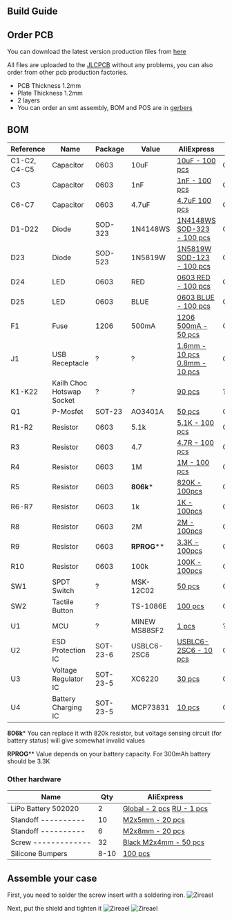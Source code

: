 ## Build Guide

## Order PCB

You can download the latest version production files from [here](https://github.com/Mposiblee/Zireael/releases/tag/Gerbers)

All files are uploaded to the [JLCPCB](https://jlcpcb.com/) without any problems, you can also order from other pcb production factories.
 - PCB Thickness 1.2mm
 - Plate Thickness 1.2mm
 - 2 layers
 - You can order an smt assembly, BOM and POS are in [gerbers](https://github.com/Mposiblee/Zireael/releases/tag/Gerbers)

## BOM

| Reference    | Name                      | Package  | Value           | AliExpress                                                                                                                                                                      | LCSC    | Qty |
|--------------|---------------------------|----------|-----------------|---------------------------------------------------------------------------------------------------------------------------------------------------------------------------------|---------|-----|
| C1-C2, C4-C5 | Capacitor                 | 0603     | 10uF            | [10uF - 100 pcs](https://aliexpress.com/item/32966526545.html?sku_id=66569661174)                                                                                               | C19702  | 8   |
| C3           | Capacitor                 | 0603     | 1nF             | [1nF - 100 pcs](https://aliexpress.com/item/32966526545.html?sku_id=66569661147)                                                                                                | C1588   | 2   |
| C6-C7        | Capacitor                 | 0603     | 4.7uF           | [4.7uF 100 pcs](https://aliexpress.com/item/32966526545.html?sku_id=66569661173)                                                                                                | C19666  | 4   |
| D1-D22       | Diode                     | SOD-323  | 1N4148WS        | [1N4148WS SOD-323 - 100 pcs](https://aliexpress.com/item/32849879904.html?sku_id=65195962305)                                                                                   | C57759  | 44  |
| D23          | Diode                     | SOD-523  | 1N5819W         | [1N5819W SOD-123 - 100 pcs](https://aliexpress.ru/item/32849879904.html)                                                                                                        | С5185918| 2   |
| D24          | LED                       | 0603     | RED             | [0603 RED - 100 pcs](https://aliexpress.com/item/1206456185.html?sku_id=65106628406)                                                                                            | C2286   | 2   |
| D25          | LED                       | 0603     | BLUE            | [0603 BLUE - 100 pcs](https://aliexpress.com/item/1206456185.html?sku_id=65106628409)                                                                                           | C72041  | 2   |
| F1           | Fuse                      | 1206     | 500mA           | [1206 500mA - 50 pcs](https://aliexpress.com/item/32907456681.html?sku_id=12000033093354867)                                                                                    | C355568 | 2   |
| J1           | USB Receptacle            | ?        | ?               | [1.6mm - 10 pcs](https://aliexpress.com/item/32998900371.html?sku_id=12000021526913497) [0.8mm - 10 pcs](https://aliexpress.com/item/32998900371.html?sku_id=12000021526913496) | C168688 | 2   |
| K1-K22       | Kailh Choc Hotswap Socket | ?        | ?               | [90 pcs](https://aliexpress.com/item/33023283633.html?sku_id=10000000883911874)                                                                                                 | ?       | 44  |
| Q1           | P-Mosfet                  | SOT-23   | AO3401A         | [50 pcs](https://aliexpress.com/item/32990534792.html)                                                                                                                          | C15127  | 2   |
| R1-R2        | Resistor                  | 0603     | 5.1k            | [5.1K - 100 pcs](https://aliexpress.com/item/1005001436923851.html?sku_id=12000016109475028)                                                                                    | C23186  | 4   |
| R3           | Resistor                  | 0603     | 4.7             | [4.7R - 100 pcs](https://aliexpress.com/item/1005001436923851.html?sku_id=12000016109357956)                                                                                    | C23164  | 2   |
| R4           | Resistor                  | 0603     | 1M              | [1M - 100 pcs](https://aliexpress.com/item/1005001436923851.html?sku_id=12000016109475082)                                                                                      | C22935  | 2   |
| R5           | Resistor                  | 0603     | **806k***       | [820K - 100pcs](https://aliexpress.com/item/1005001436923851.html?sku_id=12000016109475080)                                                                                     | C103828 | 2   |
| R6-R7        | Resistor                  | 0603     | 1k              | [1K - 100pcs](https://aliexpress.com/item/1005001436923851.html?sku_id=12000016109475011)                                                                                       | C21190  | 4   |
| R8           | Resistor                  | 0603     | 2M              | [2M - 100pcs](https://aliexpress.com/item/1005001436923851.html?sku_id=12000016109475089)                                                                                       | C22976  | 2   |
| R9           | Resistor                  | 0603     | **RPROG****     | [3.3K - 100pcs](https://aliexpress.com/item/1005001436923851.html?sku_id=12000016109475023)                                                                                     | C22978  | 2   |
| R10          | Resistor                  | 0603     | 100k            | [100K - 100pcs](https://aliexpress.com/item/1005001436923851.html?sku_id=12000016109475058)                                                                                     | C25803  | 2   |
| SW1          | SPDT Switch               | ?        | MSK-12C02       | [50 pcs](https://aliexpress.com/item/4000685483225.html?sku_id=12000020983019153)                                                                                               | C431541 | 2   |
| SW2          | Tactile Button            | ?        | TS-1086E        | [100 pcs](https://aliexpress.com/item/1005001846404680.html)                                                                                                                    | C455276 | 2   |
| U1           | MCU                       | ?        | MINEW MS88SF2   | [1 pcs](https://aliexpress.com/item/4000101935456.html)                                                                                                                      | ?       | 2   |
| U2           | ESD Protection IC         | SOT-23-6 | USBLC6-2SC6     | [USBLC6-2SC6 - 10 pcs](https://aliexpress.com/item/32523780535.html?sku_id=12000027513378590)                                                                                   | C558442 | 2   |
| U3           | Voltage Regulator IC      | SOT-23-5 | XC6220          | [30 pcs](https://aliexpress.com/item/4000271612572.html)                                                                                                                        | C86534  | 2   |
| U4           | Battery Charging IC       | SOT-23-5 | MCP73831        | [10 pcs](https://aliexpress.com/item/32714249253.html)                                                                                                                          | C14879  | 2   |

**806k*** You can replace it with 820k resistor, but voltage sensing circuit (for battery status) will give somewhat invalid values

**RPROG**** Value depends on your battery capacity. For 300mAh battery should be 3.3K

### Other hardware

| Name                           | Qty  | AliExpress                                                                                                                                                 |
|--------------------------------|------|------------------------------------------------------------------------------------------------------------------------------------------------------------|
| LiPo Battery 502020            |    2 | [Global - 2 pcs](https://aliexpress.ru/item/1005004771463980.html) [RU - 1 pcs](https://www.chipdip.ru/product/robiton-lp502020) |
| Standoff ----------            |   10 | [M2x5mm - 20 pcs](https://aliexpress.com/item/32597776358.html?sku_id=67114100494)                                                                         |
| Standoff ----------            |    6 | [M2x8mm - 20 pcs](https://aliexpress.com/item/32597776358.html?sku_id=67114100497)                                                                         |
| Screw -------------            |   32 | [Black M2x4mm - 50 pcs](https://aliexpress.com/item/32806166548.html?sku_id=66702152887)                                                                   |
| Silicone Bumpers               | 8-10 | [100 pcs](https://aliexpress.com/item/32912066603.html)                                                                                                    |


## Assemble your case

First, you need to solder the screw insert with a soldering iron.
![Zireael](photos/2.jpg)

Next, put the shield and tighten it
![Zireael](photos/3.jpg)
![Zireael](photos/4.jpg)
